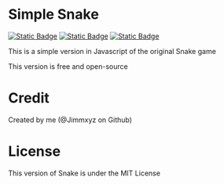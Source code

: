 <p>
  <h1>Simple Snake</h1>
  <a href="LICENSE"><img alt="Static Badge" src="https://img.shields.io/badge/License_:-MIT-orange"></a>
  <a href="https://jimmxyz.github.io/Snake/"><img alt="Static Badge" src="https://img.shields.io/badge/Play_it_with_:-Github_Pages-green"></a>
  <a href="https://github.com/Jimmxyz/Snake/releases/tag/v2.1"><img alt="Static Badge" src="https://img.shields.io/badge/Download_on_:-Last%20release-blue"></a>
</p>

This is a simple version in Javascript of the original Snake game

This version is free and open-source

# Credit

Created by me (@Jimmxyz on Github)

# License
This version of Snake is under the MIT License
